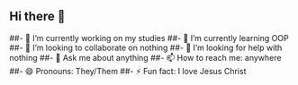 ## Hi there 👋

<!--
**gerdinarrd/gerdinarrd** is a ✨ _special_ ✨ repository because its `README.md` (this file) appears on your GitHub profile.

Here are some ideas to get you started:

- 🔭 I’m currently working on ...
- 🌱 I’m currently learning ...
- 👯 I’m looking to collaborate on ...
- 🤔 I’m looking for help with ...
- 💬 Ask me about ...
- 📫 How to reach me: ...
- 😄 Pronouns: ...
- ⚡ Fun fact: ...
-->
##- 🔭 I’m currently working on my studies
##- 🌱 I’m currently learning OOP
##- 👯 I’m looking to collaborate on nothing
##- 🤔 I’m looking for help with nothing
##- 💬 Ask me about anything
##- 📫 How to reach me: anywhere
##- 😄 Pronouns: They/Them
##- ⚡ Fun fact: I love Jesus Christ
